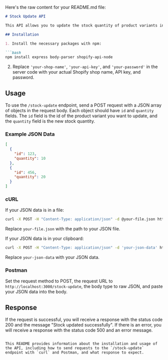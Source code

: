 Here's the raw content for your README.md file:

```markdown
# Stock Update API

This API allows you to update the stock quantity of product variants in a Shopify store.

## Installation

1. Install the necessary packages with npm:

```bash
npm install express body-parser shopify-api-node
```

2. Replace `'your-shop-name'`, `'your-api-key'`, and `'your-password'` in the server code with your actual Shopify shop name, API key, and password.

## Usage

To use the `/stock-update` endpoint, send a POST request with a JSON array of objects in the request body. Each object should have `id` and `quantity` fields. The `id` field is the id of the product variant you want to update, and the `quantity` field is the new stock quantity.

### Example JSON Data

```json
[
  {
    "id": 123,
    "quantity": 10
  },
  {
    "id": 456,
    "quantity": 20
  }
]
```

### cURL

If your JSON data is in a file:

```bash
curl -X POST -H "Content-Type: application/json" -d @your-file.json http://localhost:3000/stock-update
```

Replace `your-file.json` with the path to your JSON file.

If your JSON data is in your clipboard:

```bash
curl -X POST -H "Content-Type: application/json" -d 'your-json-data' http://localhost:3000/stock-update
```

Replace `your-json-data` with your JSON data.

### Postman

Set the request method to POST, the request URL to `http://localhost:3000/stock-update`, the body type to raw JSON, and paste your JSON data into the body.

## Response

If the request is successful, you will receive a response with the status code 200 and the message "Stock updated successfully". If there is an error, you will receive a response with the status code 500 and an error message.
```

This README provides information about the installation and usage of the API, including how to send requests to the `/stock-update` endpoint with `curl` and Postman, and what response to expect.